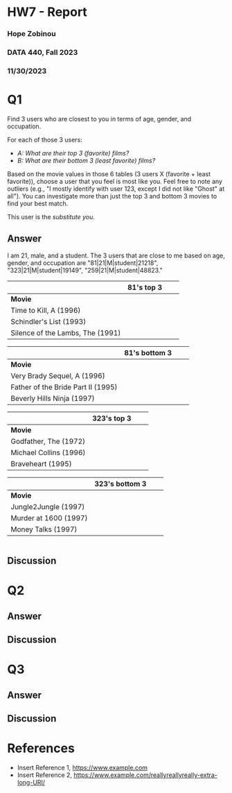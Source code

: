 # HW7 - Report
### Hope Zobinou
### DATA 440, Fall 2023
### 11/30/2023

# Q1
Find 3 users who are closest to you in terms of age, gender, and occupation.  

For each of those 3 users:
* *A: What are their top 3 (favorite) films?*
* *B: What are their bottom 3 (least favorite) films?*

Based on the movie values in those 6 tables (3 users X (favorite + least favorite)), choose a user that you feel is most like you.  Feel free to note any outliers (e.g., "I mostly identify with user 123, except I did not like "Ghost" at all").  You can investigate more than just the top 3 and bottom 3 movies to find your best match.

This user is the *substitute you*.  
## Answer

I am 21, male, and a student. The 3 users that are close to me based on age, gender, and occupation are "81|21|M|student|21218", "323|21|M|student|19149", "259|21|M|student|48823." 

||81's top 3|||
|---|---|---|---|
|**Movie**|
| Time to Kill, A (1996)|
| Schindler's List (1993)|
| Silence of the Lambs, The (1991)|

|| 81's bottom 3|||
|---|---|---|---|
|**Movie**|
| Very Brady Sequel, A (1996)|
| Father of the Bride Part II (1995)|
| Beverly Hills Ninja (1997)|

|| 323's top 3|||
|---|---|---|---|
|**Movie**|
| Godfather, The (1972)|
| Michael Collins (1996)|
| Braveheart (1995)|

|| 323's bottom 3|||
|---|---|---|---|
|**Movie**|
| Jungle2Jungle (1997)|
| Murder at 1600 (1997)|
| Money Talks (1997)|

```python
```
## Discussion

# Q2

## Answer

## Discussion

# Q3

## Answer

## Discussion

# References

* Insert Reference 1, <https://www.example.com>
* Insert Reference 2, <https://www.example.com/reallyreallyreally-extra-long-URI/>
